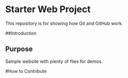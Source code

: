 # Starter Web Project

This repository is for showing how Git and GitHub work.

##Introduction

## Purpose

Sample website with plenty of files for demos.

#How to Contribute
